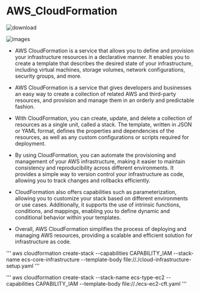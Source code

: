 # AWS_CloudFormation

![download](https://github.com/darjidhruv26/AWS_CloudFormation/assets/90086813/3ba42d31-d93d-455a-9c3f-72df17c717aa)

![images](https://github.com/darjidhruv26/AWS_CloudFormation/assets/90086813/cfb1c082-f544-456a-9df3-43ad573a6fcf)

- AWS CloudFormation is a service that allows you to define and provision your infrastructure resources in a declarative manner. It enables you to create a template that describes the desired state of your infrastructure, including virtual machines, storage volumes, network configurations, security groups, and more.

- AWS CloudFormation is a service that gives developers and businesses an easy way to create a collection of related AWS and third-party resources, and provision and manage them in an orderly and predictable fashion.
  
- With CloudFormation, you can create, update, and delete a collection of resources as a single unit, called a stack. The template, written in JSON or YAML format, defines the properties and dependencies of the resources, as well as any custom configurations or scripts required for deployment.

- By using CloudFormation, you can automate the provisioning and management of your AWS infrastructure, making it easier to maintain consistency and reproducibility across different environments. It provides a simple way to version control your infrastructure as code, allowing you to track changes and rollbacks efficiently.

- CloudFormation also offers capabilities such as parameterization, allowing you to customize your stack based on different environments or use cases. Additionally, it supports the use of intrinsic functions, conditions, and mappings, enabling you to define dynamic and conditional behavior within your templates.

- Overall, AWS CloudFormation simplifies the process of deploying and managing AWS resources, providing a scalable and efficient solution for infrastructure as code.

'''
aws cloudformation create-stack --capabilities CAPABILITY_IAM --stack-name ecs-core-infrastructure --template-body file://./cloud-infrastructure-setup.yaml
'''

'''
aws cloudformation create-stack --stack-name ecs-type-ec2 --capabilities CAPABILITY_IAM --template-body file://./ecs-ec2-cft.yaml
'''
